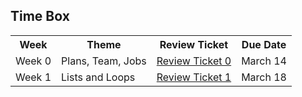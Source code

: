 ## Time Box

<table>
   <tr>
     <th>Week</th>
     <th>Theme</th>
     <th>Review Ticket</th>
     <th>Due Date</th>
    </tr>
  
  <tr>
    <td>Week 0</td>
    <td>Plans, Team, Jobs</td>
    <td><a href="https://github.com/KoolKidKai/KolinPersonalGithub/issues/1">Review Ticket 0</td>
    <td>March 14</td>
   </tr>
   
   <tr>
      <td>Week 1</td>
      <td>Lists and Loops</td>
      <td><a href="">Review Ticket 1</td>
      <td>March 18</td>
    </tr>
